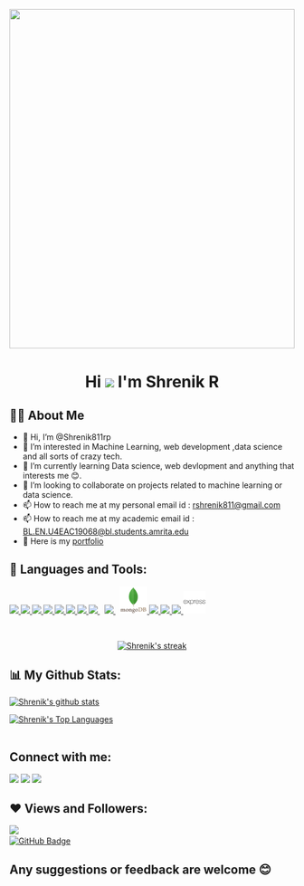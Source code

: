 <a href="#"><img width="100%" height="600px" src="https://media.tenor.com/NOYF3f82b_gAAAAC/programmer.gif" height="100%"/></a>
<h1 align="center">Hi <img src="https://raw.githubusercontent.com/MartinHeinz/MartinHeinz/master/wave.gif" width="30px">  I'm Shrenik R</h1>

## 🙋‍♂️ About Me
- 👋 Hi, I’m @Shrenik811rp
- 👀 I’m interested in Machine Learning, web development ,data science and all sorts of crazy tech.
- 🌱 I’m currently learning Data science, web devlopment and anything that interests me 😊.
- 💞️ I’m looking to collaborate on projects related to machine learning or data science.
- 📫 How to reach me at my personal email id : rshrenik811@gmail.com 
- 📫 How to reach me at my academic email id : BL.EN.U4EAC19068@bl.students.amrita.edu
- 📃 Here is my [portfolio](https://shrenik811rp.github.io/portfolio_v.0.0.2/) <br>
## 🚀 Languages and Tools:
<p align="left"> 
    <a href="https://reactjs.org/" target="_blank"> <img src="https://img.icons8.com/color/48/000000/react-native.png"/> </a>
     <a href="https://www.cplusplus.com/" target="_blank"><img src="https://img.icons8.com/color/48/000000/c-plus-plus-logo.png"/>
    <a href="https://developer.mozilla.org/en-US/docs/Web/JavaScript" target="_blank"> <img src="https://img.icons8.com/color/48/000000/javascript.png"/> </a> 
    <a href="https://www.w3.org/html/" target="_blank"> <img src="https://img.icons8.com/color/48/000000/html-5.png"/> </a> 
    <a href="https://www.w3schools.com/css/" target="_blank"> <img src="https://img.icons8.com/color/48/000000/css3.png"/> </a> 
    <a href="https://getbootstrap.com" target="_blank"> <img src="https://img.icons8.com/color/48/000000/bootstrap.png"/> </a> 
    <a href="https://www.python.org" target="_blank"> <img src="https://img.icons8.com/color/48/000000/python.png"/> </a> 
    <a style="padding-right:8px;" href="https://nodejs.org" target="_blank"> <img src="https://img.icons8.com/color/48/000000/nodejs.png"/> </a> 
    <a style="padding-right:8px;" href="https://www.mysql.com/" target="_blank"> <img src="https://img.icons8.com/fluent/50/000000/mysql-logo.png"/> </a>
    <a href="https://www.mongodb.com/" target="_blank"> <img src="https://raw.githubusercontent.com/devicons/devicon/master/icons/mongodb/mongodb-original-wordmark.svg"                alt="mongodb" width="48" height="48"/> </a> 
    <a href="https://www.tensorflow.org/" target="_blank">    <img src="https://img.icons8.com/color/48/000000/tensorflow.png"/>
    <a href="https://firebase.google.com/" target="_blank"> <img src="https://img.icons8.com/color/48/000000/firebase.png"/> </a> 
    <a href="https://www.mathworks.com/products/matlab.html" target="_blank">     <img src="https://img.icons8.com/nolan/64/matlab.png"/>
    <a href="https://expressjs.com" target="_blank"> <img src="https://raw.githubusercontent.com/devicons/devicon/master/icons/express/express-original-wordmark.svg" alt="express" width="40" height="40"/> </a>
</p>
<br>
<p align="center">
    <a href="https://github.com/Shrenik811rp/github-readme-streak-stats">
        <img title="🔥 Get streak stats for your profile at git.io/streak-stats" alt="Shrenik's streak" src="https://github-readme-streak-stats.herokuapp.com/?user=Shrenik811rp&theme=black-ice&hide_border=true&stroke=0000&background=060A0CD0"/>
    </a>
</p>

## 📊 My Github Stats:
[![Shrenik's github stats](https://github-readme-stats.vercel.app/api?username=Shrenik811rp&theme=algolia&show_icons=true&hide_border=true)](https://github.com/Shrenik811rp/github-readme-stats)

<a href="https://github.com/Shrenik811rp/github-readme-stats"><img alt="Shrenik's Top Languages" src="https://github-readme-stats.vercel.app/api/top-langs/?username=Shrenik811rp&langs_count=8&count_private=true&layout=compact&theme=react&hide_border=true&bg_color=0D1117" /></a>
  <br/>
<br/>

## Connect with me:
<p align="left">

<a href = "https://www.linkedin.com/in/shrenik-r-2a861b197/"><img src="https://img.icons8.com/fluent/48/000000/linkedin.png"/></a>
<a href = "#">[<img src="https://img.icons8.com/fluent/48/000000/twitter.png"/>](https://twitter.com/NickShawn18)</a>
<a href = "#">[<img src="https://img.icons8.com/fluent/48/000000/gmail.png"/>](mailto:BL.EN.U4EAC19068@bl.students.amrita.edu)</a></p>
## ❤ Views and Followers:
<a href="https://github.com/Shrenik811rp/github-profile-views-counter">
    <img src="https://komarev.com/ghpvc/?username=Shrenik811rp">
</a>
<br>
<a href="https://github.com/Shrenik811rp?tab=followers"><img src="https://img.shields.io/github/followers/Shrenik811rp?label=Followers&style=social" alt="GitHub Badge"></a><br>

## Any suggestions or feedback are welcome 😊

<!---
Shrenik811rp/Shrenik811rp is a ✨ special ✨ repository because its `README.md` (this file) appears on your GitHub profile.
You can click the Preview link to take a look at your changes.
--->
